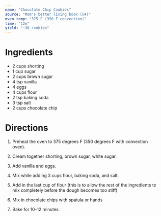 ```yaml
---
name: "Chocolate Chip Cookies"
source: "Mom's better living book (x4)"
oven_temp: "375 F (350 F convection)"
time: "12m"
yield: "~30 cookies"
---
```


# Ingredients

- 2 cups shorting
- 1 cup sugar
- 2 cups brown sugar
- 4 tsp vanilla
- 4 eggs
- 4 cups flour
- 2 tsp baking soda
- 3 tsp salt
- 2 cups chocolate chip


# Directions

1. Preheat the oven to 375 degrees F (350 degrees F with convection oven).

2. Cream together shorting, brown sugar, white sugar.

3. Add vanilla and eggs.

4. Mix while adding 3 cups flour, baking soda, and salt.

5. Add in the last cup of flour (this is to allow the rest of the ingredients
   to mix completely before the dough becomes too stiff)

6. Mix in chocolate chips with spatula or hands

7. Bake for 10-12 minutes.
